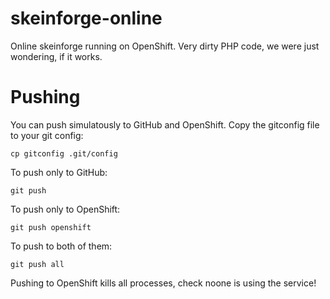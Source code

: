 skeinforge-online
=================

Online skeinforge running on OpenShift. Very dirty PHP code, we were just wondering, if it works.

Pushing
=======

You can push simulatously to GitHub and OpenShift. Copy the gitconfig file to your git config:

    cp gitconfig .git/config

To push only to GitHub:

    git push

To push only to OpenShift:

    git push openshift

To push to both of them:

    git push all

Pushing to OpenShift kills all processes, check noone is using the service!
